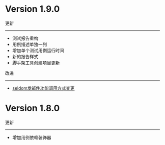 Version 1.9.0
=============

更新
***

* 测试报告重构
* 用例描述单独一列
* 增加单个测试用例运行时间
* 新的报告样式
* 脚手架工具创建项目更新

改进
***

* [seldom发邮件功能调用方式变更](https://github.com/SeldomQA/seldom/blob/master/docs/send_mail.md)

Version 1.8.0
=============

更新
***

* 增加用例依赖装饰器
